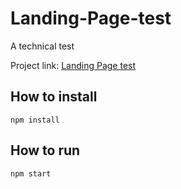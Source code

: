 # Landing-Page-test
A technical test

Project link: [Landing Page test](https://landing-page-test.tuentyfaiv.vercel.app/)

## How to install
`npm install`

## How to run
`npm start`

